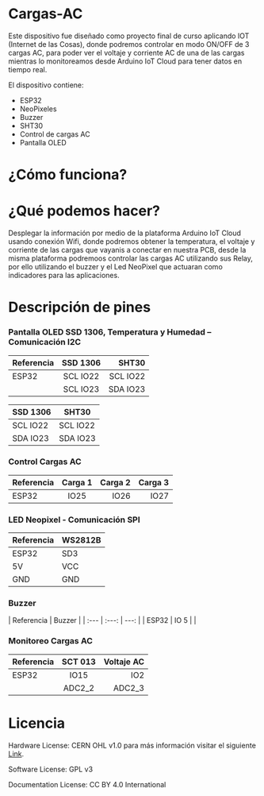 # Cargas-AC

Este dispositivo fue diseñado como proyecto final de curso aplicando IOT (Internet de las Cosas), donde podremos controlar
en modo ON/OFF de 3 cargas AC, para poder ver el voltaje y corriente AC de una de las cargas mientras lo monitoreamos desde
Arduino IoT Cloud para tener datos en tiempo real.

El dispositivo contiene:

- ESP32
- NeoPixeles
- Buzzer
- SHT30
- Control de cargas AC
- Pantalla OLED

# ¿Cómo funciona?



# ¿Qué podemos hacer?

Desplegar la información por medio de la plataforma Arduino IoT Cloud usando conexión Wifi, donde podremos obtener
la temperatura, el voltaje y corriente de las cargas que vayanis a conectar en nuestra PCB, desde la misma plataforma
podremoos controlar las cargas AC utilizando sus Relay, por ello utilizando el buzzer y el Led NeoPixel que actuaran
como indicadores para las aplicaciones.



# Descripción de pines 

### Pantalla OLED SSD 1306, Temperatura y Humedad – Comunicación I2C

| Referencia   | SSD 1306 | SHT30 |
| :---         |    :---: |    ---:  |
| ESP32        | SCL IO22 | SCL IO22 |
|              | SCL IO23 | SDA IO23 |


| SSD 1306 | SHT30 |
| -------- | ----- |
| SCL IO22 | SCL IO22 |
| SDA IO23 | SDA IO23 |


### Control Cargas AC 

| Referencia   | Carga 1 | Carga 2 | Carga 3 |
| :---         |    :---:|    ---: | ---:    |
| ESP32        |  IO25   |  IO26   |   IO27  |


### LED Neopixel - Comunicación SPI

| Referencia | WS2812B |
| -------- | ----- |
|  ESP32   |  SD3  |
|    5V    |  VCC  |
|   GND    |  GND  |

### Buzzer 

| Referencia   | Buzzer   | 
| :---         |   :---:  |  ---:    |
| ESP32        |    IO 5  |          |

### Monitoreo Cargas AC 

| Referencia   | SCT 013  | Voltaje AC | 
| :---         |   :---:  |  ---:      |
| ESP32        |    IO15  |    IO2     |
|              |   ADC2_2 | ADC2_3     |

               
# Licencia

Hardware License: CERN OHL v1.0 para más información visitar el siguiente [Link][CERN_v1].

[CERN_v1]: https://ohwr.org/project/cernohl/wikis/Documents/CERN-OHL-version-1.2

Software License: GPL v3

Documentation License: CC BY 4.0 International
